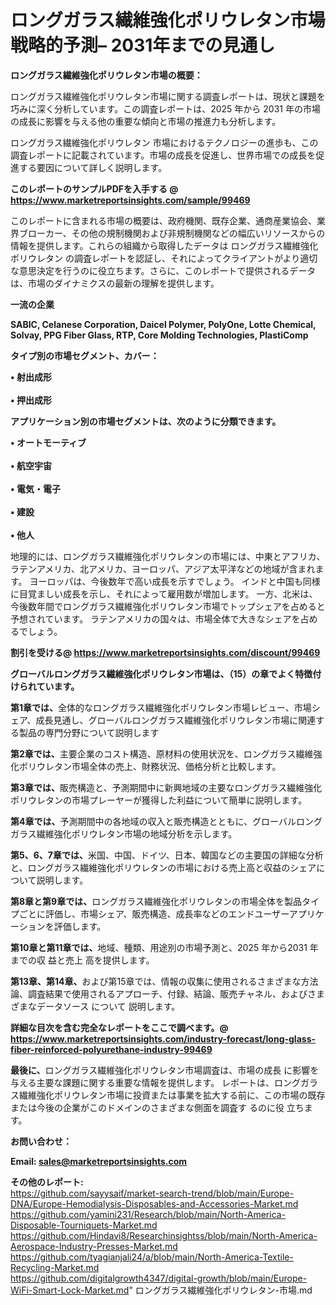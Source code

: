 # ロングガラス繊維強化ポリウレタン市場戦略的予測– 2031年までの見通し

<strong><b>ロングガラス繊維強化ポリウレタン市場の概要：</b></strong>

ロングガラス繊維強化ポリウレタン市場に関する調査レポートは、現状と課題を巧みに深く分析しています。この調査レポートは、2025 年から 2031 年の市場の成長に影響を与える他の重要な傾向と市場の推進力も分析します。

ロングガラス繊維強化ポリウレタン 市場におけるテクノロジーの進歩も、この調査レポートに記載されています。市場の成長を促進し、世界市場での成長を促進する要因について詳しく説明します。

<strong>このレポートのサンプルPDFを入手する @ <a href=https://www.marketreportsinsights.com/sample/99469>https://www.marketreportsinsights.com/sample/99469</a></strong>

このレポートに含まれる市場の概要は、政府機関、既存企業、通商産業協会、業界ブローカー、その他の規制機関および非規制機関などの幅広いリソースからの情報を提供します。これらの組織から取得したデータは ロングガラス繊維強化ポリウレタン の調査レポートを認証し、それによってクライアントがより適切な意思決定を行うのに役立ちます。さらに、このレポートで提供されるデータは、市場のダイナミクスの最新の理解を提供します。

<strong>一流の企業</strong>

<strong><b>SABIC, Celanese Corporation, Daicel Polymer, PolyOne, Lotte Chemical, Solvay, PPG Fiber Glass, RTP, Core Molding Technologies, PlastiComp</b></strong>

<strong><b>タイプ別の市場セグメント、カバー：</b></strong>

<strong>• 射出成形<br><br>• 押出成形</strong>

<strong><b>アプリケーション別の市場セグメントは、次のように分類できます。</b></strong>

<strong>• オートモーティブ<br><br>• 航空宇宙<br><br>• 電気・電子<br><br>• 建設<br><br>• 他人</strong>

 地理的には、ロングガラス繊維強化ポリウレタンの市場には、中東とアフリカ、ラテンアメリカ、北アメリカ、ヨーロッパ、アジア太平洋などの地域が含まれます。 ヨーロッパは、今後数年で高い成長を示すでしょう。 インドと中国も同様に目覚ましい成長を示し、それによって雇用数が増加します。 一方、北米は、今後数年間でロングガラス繊維強化ポリウレタン市場でトップシェアを占めると予想されています。 ラテンアメリカの国々は、市場全体で大きなシェアを占めるでしょう。

<strong>割引を受ける@ <a href=https://www.marketreportsinsights.com/discount/99469>https://www.marketreportsinsights.com/discount/99469</a></strong>

<strong><b>グローバルロングガラス繊維強化ポリウレタン市場は、（15）の章でよく特徴付けられています。</b></strong>

<strong><b>第</b></strong><strong><b>1章では、</b></strong>全体的なロングガラス繊維強化ポリウレタン市場レビュー、市場シェア、成長見通し、グローバルロングガラス繊維強化ポリウレタン市場に関連する製品の専門分野について説明します

<strong><b>第2章では、</b></strong>主要企業のコスト構造、原材料の使用状況を、ロングガラス繊維強化ポリウレタン市場全体の売上、財務状況、価格分析と比較します。

<strong><b>第3章では、</b></strong>販売構造と、予測期間中に新興地域の主要なロングガラス繊維強化ポリウレタンの市場プレーヤーが獲得した利益について簡単に説明します。

<strong><b>第4章では、</b></strong>予測期間中の各地域の収入と販売構造とともに、グローバルロングガラス繊維強化ポリウレタン市場の地域分析を示します。

<strong><b>第5、6、7章では、</b></strong>米国、中国、ドイツ、日本、韓国などの主要国の詳細な分析と、ロングガラス繊維強化ポリウレタンの市場における売上高と収益のシェアについて説明します。

<strong><b>第8章と第9章では、</b></strong>ロングガラス繊維強化ポリウレタンの市場全体を製品タイプごとに評価し、市場シェア、販売構造、成長率などのエンドユーザーアプリケーションを評価します。

<strong><b>第10章と第11章では、</b></strong>地域、種類、用途別の市場予測と、2025 年から2031 年までの収 益と売上 高を提供します。

<strong><b>第13章、第14章、</b></strong>および第15章では、情報の収集に使用されるさまざまな方法論、調査結果で使用されるアプローチ、付録、結論、販売チャネル、およびさまざまなデータソース について 説明します。

<strong>詳細な目次を含む完全なレポートをここで調べます。@ <a href=https://www.marketreportsinsights.com/industry-forecast/long-glass-fiber-reinforced-polyurethane-industry-99469>https://www.marketreportsinsights.com/industry-forecast/long-glass-fiber-reinforced-polyurethane-industry-99469</a></strong>

<strong><b>最後に、</b></strong>ロングガラス繊維強化ポリウレタン市場調査は、市場の成長 に影響を</a>与える主要な課題に関する重要な情報を提供します。 レポートは、ロングガラス繊維強化ポリウレタン市場に投資または事業を拡大する前に、この市場の既存または今後の企業がこのドメインのさまざまな側面を調査す るのに役 立ちます。

<strong><b>お問い合わせ：</b></strong>

<strong>Email: </strong><a href=mailto:sales@marketreportsinsights.com><strong>sales@marketreportsinsights.com</strong></a>

<strong>その他のレポート:</strong>
<br>
<a href=https://github.com/sayysaif/market-search-trend/blob/main/Europe-DNA/Europe-Hemodialysis-Disposables-and-Accessories-Market.md>https://github.com/sayysaif/market-search-trend/blob/main/Europe-DNA/Europe-Hemodialysis-Disposables-and-Accessories-Market.md</a>
<br>
<a href=https://github.com/yamini231/Research/blob/main/North-America-Disposable-Tourniquets-Market.md>https://github.com/yamini231/Research/blob/main/North-America-Disposable-Tourniquets-Market.md</a>
<br>
<a href=https://github.com/Hindavi8/Researchinsightss/blob/main/North-America-Aerospace-Industry-Presses-Market.md>https://github.com/Hindavi8/Researchinsightss/blob/main/North-America-Aerospace-Industry-Presses-Market.md</a>
<br>
<a href=https://github.com/tyagianjali24/a/blob/main/North-America-Textile-Recycling-Market.md>https://github.com/tyagianjali24/a/blob/main/North-America-Textile-Recycling-Market.md</a>
<br>
<a href=https://github.com/digitalgrowth4347/digital-growth/blob/main/Europe-WiFi-Smart-Lock-Market.md>https://github.com/digitalgrowth4347/digital-growth/blob/main/Europe-WiFi-Smart-Lock-Market.md</a>"	ロングガラス繊維強化ポリウレタン-市場.md

